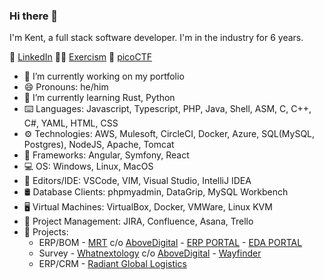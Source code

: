 ### Hi there 👋

I'm Kent, a full stack software developer. I'm in the industry for 6 years.

🔗 [LinkedIn](https://www.linkedin.com/in/kentscientist)
👨‍💻 [Exercism](https://exercism.org/profiles/adriankentsato)
🚩 [picoCTF](https://play.picoctf.org/users/kas_xxempl)

- 🔭 I’m currently working on my portfolio
- 😄 Pronouns: he/him
- 🌱 I’m currently learning Rust, Python
- ⌨️ Languages: Javascript, Typescript, PHP, Java, Shell, ASM, C, C++, C#, YAML, HTML, CSS
- ⚙️ Technologies: AWS, Mulesoft, CircleCI, Docker, Azure, SQL(MySQL, Postgres), NodeJS, Apache, Tomcat
- 🚩 Frameworks: Angular, Symfony, React
- 💻 OS: Windows, Linux, MacOS
- 📝 Editors/IDE: VSCode, VIM, Visual Studio, IntelliJ IDEA
- 🛢️ Database Clients: phpmyadmin, DataGrip, MySQL Workbench
- 🖥️ Virtual Machines: VirtualBox, Docker, VMWare, Linux KVM
- 🔨 Project Management: JIRA, Confluence, Asana, Trello
- 🛒 Projects:
  - ERP/BOM - [MRT](https://www.mrt.com.au) c/o [AboveDigital](https://abovedigital.co) - [ERP PORTAL](https://ewb-dev.mrt.com.au) - [EDA PORTAL](https://eda-dev.mrt.com.au)
  - Survey - [Whatnextology](https://www.whatnextology.com) c/o [AboveDigital](https://abovedigital.co) - [Wayfinder](https://wayfinder.whatnextology.com/momentum.jsp)
  - ERP/CRM - [Radiant Global Logistics](https://radiantdelivers.com)

<!--
**adriankentsato/adriankentsato** is a ✨ _special_ ✨ repository because its `README.md` (this file) appears on your GitHub profile.

Here are some ideas to get you started:

- 🔭 I’m currently working on ...
- 🌱 I’m currently learning ...
- 👯 I’m looking to collaborate on ...
- 🤔 I’m looking for help with ...
- 💬 Ask me about ...
- 📫 How to reach me: ...
- 😄 Pronouns: ...
- ⚡ Fun fact: ...
-->
